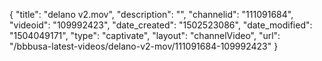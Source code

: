{
    "title": "delano v2.mov",
    "description": "",
    "channelid": "111091684",
    "videoid": "109992423",
    "date_created": "1502523086",
    "date_modified": "1504049171",
    "type": "captivate",
    "layout": "channelVideo",
    "url": "\/bbbusa-latest-videos\/delano-v2-mov\/111091684-109992423"
}